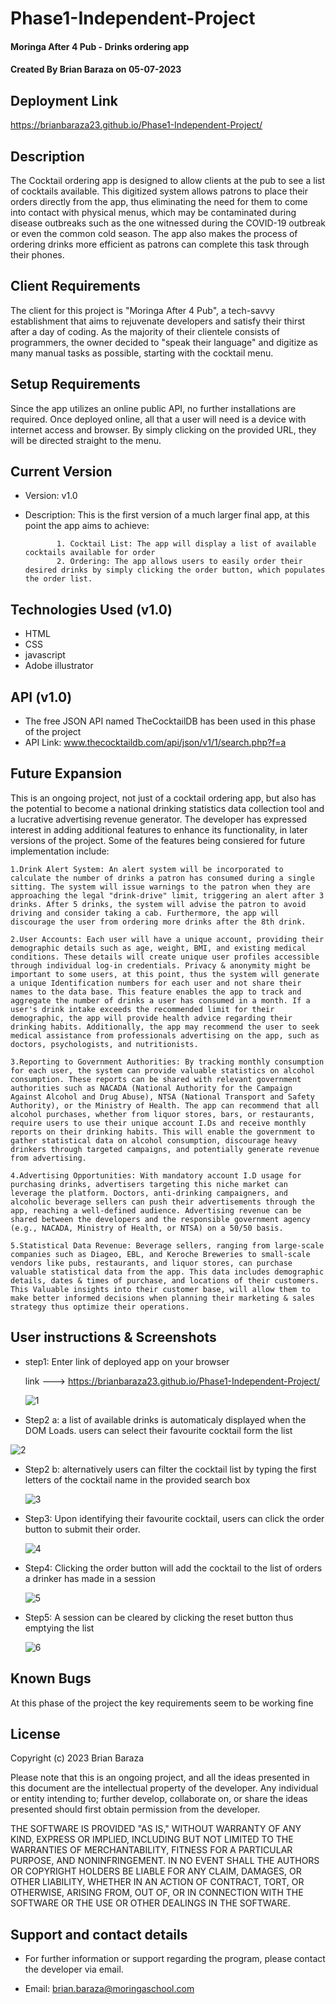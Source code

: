 # Phase1-Independent-Project

#### Moringa After 4 Pub - Drinks ordering app

#### Created By Brian Baraza on 05-07-2023

## Deployment Link

https://brianbaraza23.github.io/Phase1-Independent-Project/


## Description

The Cocktail ordering app is designed to allow clients at the pub to see a list of cocktails available. This digitized system allows patrons to place their orders directly from the app, thus eliminating the need for them to come into contact with physical menus, which may be contaminated during disease outbreaks such as the one witnessed during the COVID-19 outbreak or even the common cold season. The app also makes the process of ordering drinks more efficient as patrons can complete this task through their phones.

## Client Requirements

The client for this project is "Moringa After 4 Pub", a tech-savvy establishment that aims to rejuvenate developers and satisfy their thirst after a day of coding. As the majority of their clientele consists of programmers, the owner decided to "speak their language" and digitize as many manual tasks as possible, starting with the cocktail menu.

## Setup Requirements

Since the app utilizes an online public API, no further installations are required. Once deployed online, all that a user will need is a device with internet access and browser. By simply clicking on the provided URL, they will be directed straight to the menu.

## Current Version

- Version: v1.0

- Description: This is the first version of a much larger final app, at this point the app aims to achieve:

             1. Cocktail List: The app will display a list of available cocktails available for order
             2. Ordering: The app allows users to easily order their desired drinks by simply clicking the order button, which populates the order list.

## Technologies Used (v1.0)

- HTML
- CSS
- javascript
- Adobe illustrator

## API (v1.0)

- The free JSON API named TheCocktailDB has been used in this phase of the project
- API Link: www.thecocktaildb.com/api/json/v1/1/search.php?f=a

## Future Expansion

This is an ongoing project, not just of a cocktail ordering app, but also has the potential to become a national drinking statistics data collection tool and a lucrative advertising revenue generator. The developer has expressed interest in adding additional features to enhance its functionality, in later versions of the project. Some of the features being consiered for future implementation include:

    1.Drink Alert System: An alert system will be incorporated to calculate the number of drinks a patron has consumed during a single sitting. The system will issue warnings to the patron when they are approaching the legal "drink-drive" limit, triggering an alert after 3 drinks. After 5 drinks, the system will advise the patron to avoid driving and consider taking a cab. Furthermore, the app will discourage the user from ordering more drinks after the 8th drink.

    2.User Accounts: Each user will have a unique account, providing their demographic details such as age, weight, BMI, and existing medical conditions. These details will create unique user profiles accessible through individual log-in credentials. Privacy & anonymity might be important to some users, at this point, thus the system will generate a unique Identification numbers for each user and not share their names to the data base. This feature enables the app to track and aggregate the number of drinks a user has consumed in a month. If a user's drink intake exceeds the recommended limit for their demographic, the app will provide health advice regarding their drinking habits. Additionally, the app may recommend the user to seek medical assistance from professionals advertising on the app, such as doctors, psychologists, and nutritionists.

    3.Reporting to Government Authorities: By tracking monthly consumption for each user, the system can provide valuable statistics on alcohol consumption. These reports can be shared with relevant government authorities such as NACADA (National Authority for the Campaign Against Alcohol and Drug Abuse), NTSA (National Transport and Safety Authority), or the Ministry of Health. The app can recommend that all alcohol purchases, whether from liquor stores, bars, or restaurants, require users to use their unique account I.Ds and receive monthly reports on their drinking habits. This will enable the government to gather statistical data on alcohol consumption, discourage heavy drinkers through targeted campaigns, and potentially generate revenue from advertising.

    4.Advertising Opportunities: With mandatory account I.D usage for purchasing drinks, advertisers targeting this niche market can leverage the platform. Doctors, anti-drinking campaigners, and alcoholic beverage sellers can push their advertisements through the app, reaching a well-defined audience. Advertising revenue can be shared between the developers and the responsible government agency (e.g., NACADA, Ministry of Health, or NTSA) on a 50/50 basis.

    5.Statistical Data Revenue: Beverage sellers, ranging from large-scale companies such as Diageo, EBL, and Keroche Breweries to small-scale vendors like pubs, restaurants, and liquor stores, can purchase valuable statistical data from the app. This data includes demographic details, dates & times of purchase, and locations of their customers. This Valuable insights into their customer base, will allow them to make better informed decisions when planning their marketing & sales strategy thus optimize their operations.

## User instructions & Screenshots

- step1: 
  Enter link of deployed app on your browser

  link ---> https://brianbaraza23.github.io/Phase1-Independent-Project/

  <img src="./screenshots/1.png" alt="1" />

- Step2 a: 
  a list of available drinks is automaticaly displayed when the DOM Loads. users can select their favourite cocktail form the list

 <img src="./screenshots/2.png" alt="2" />

- Step2 b: 
  alternatively users can filter the cocktail list by typing the first letters of the cocktail name in the provided search box

  <img src="./screenshots/3.png" alt="3" />

- Step3: 
  Upon identifying their favourite cocktail, users can click the order button to submit their order.

  <img src="./screenshots/4.png" alt="4" />

- Step4: 
  Clicking the order button will add the cocktail to the list of orders a drinker has made in a session

  <img src="./screenshots/5.png" alt="5" />

- Step5: 
  A session can be cleared by clicking the reset button thus emptying the list

  <img src="./screenshots/6.png" alt="6" />

## Known Bugs

At this phase of the project the key requirements seem to be working fine

## License

Copyright (c) 2023 Brian Baraza

Please note that this is an ongoing project, and all the ideas presented in this document are the intellectual property of the developer. Any individual or entity intending to; further develop, collaborate on, or share the ideas presented should first obtain permission from the developer.

THE SOFTWARE IS PROVIDED "AS IS," WITHOUT WARRANTY OF ANY KIND, EXPRESS OR IMPLIED, INCLUDING BUT NOT LIMITED TO THE WARRANTIES OF MERCHANTABILITY, FITNESS FOR A PARTICULAR PURPOSE, AND NONINFRINGEMENT. IN NO EVENT SHALL THE AUTHORS OR COPYRIGHT HOLDERS BE LIABLE FOR ANY CLAIM, DAMAGES, OR OTHER LIABILITY, WHETHER IN AN ACTION OF CONTRACT, TORT, OR OTHERWISE, ARISING FROM, OUT OF, OR IN CONNECTION WITH THE SOFTWARE OR THE USE OR OTHER DEALINGS IN THE SOFTWARE.

## Support and contact details

- For further information or support regarding the program, please contact the developer via email.

- Email: brian.baraza@moringaschool.com

